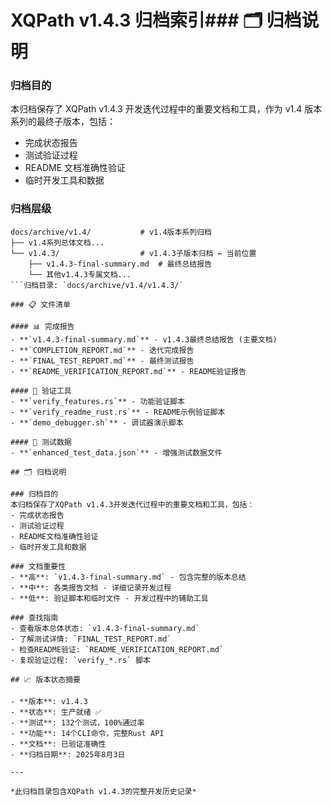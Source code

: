 # XQPath v1.4.3 归档索引### 🗂️ 归档说明

### 归档目的

本归档保存了 XQPath v1.4.3 开发迭代过程中的重要文档和工具，作为 v1.4 版本系列的最终子版本，包括：

- 完成状态报告
- 测试验证过程
- README 文档准确性验证
- 临时开发工具和数据

### 归档层级

````
docs/archive/v1.4/           # v1.4版本系列归档
├── v1.4系列总体文档...
└── v1.4.3/                  # v1.4.3子版本归档 ← 当前位置
    ├── v1.4.3-final-summary.md  # 最终总结报告
    └── 其他v1.4.3专属文档...
```归档目录: `docs/archive/v1.4/v1.4.3/`

### 📋 文件清单

#### 📊 完成报告
- **`v1.4.3-final-summary.md`** - v1.4.3最终总结报告 (主要文档)
- **`COMPLETION_REPORT.md`** - 迭代完成报告
- **`FINAL_TEST_REPORT.md`** - 最终测试报告
- **`README_VERIFICATION_REPORT.md`** - README验证报告

#### 🔧 验证工具
- **`verify_features.rs`** - 功能验证脚本
- **`verify_readme_rust.rs`** - README示例验证脚本
- **`demo_debugger.sh`** - 调试器演示脚本

#### 📄 测试数据
- **`enhanced_test_data.json`** - 增强测试数据文件

## 🗂️ 归档说明

### 归档目的
本归档保存了XQPath v1.4.3开发迭代过程中的重要文档和工具，包括：
- 完成状态报告
- 测试验证过程
- README文档准确性验证
- 临时开发工具和数据

### 文档重要性
- **高**: `v1.4.3-final-summary.md` - 包含完整的版本总结
- **中**: 各类报告文档 - 详细记录开发过程
- **低**: 验证脚本和临时文件 - 开发过程中的辅助工具

### 查找指南
- 查看版本总体状态: `v1.4.3-final-summary.md`
- 了解测试详情: `FINAL_TEST_REPORT.md`
- 检查README验证: `README_VERIFICATION_REPORT.md`
- 复现验证过程: `verify_*.rs` 脚本

## 📈 版本状态摘要

- **版本**: v1.4.3
- **状态**: 生产就绪 ✅
- **测试**: 132个测试，100%通过率
- **功能**: 14个CLI命令，完整Rust API
- **文档**: 已验证准确性
- **归档日期**: 2025年8月3日

---

*此归档目录包含XQPath v1.4.3的完整开发历史记录*
````
